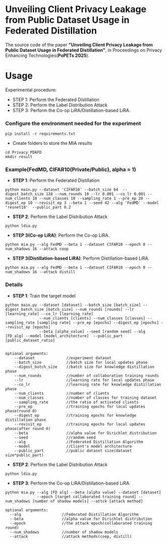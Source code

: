 # Unveiling Client Privacy Leakage from Public Dataset Usage in Federated Distillation
The source code of the paper **"Unveiling Client Privacy Leakage from Public Dataset Usage in Federated Distillation"**, in Proceedings on Privacy Enhancing Technologies(**PoPETs 2025**).

# Usage
Experimental procedure:
- STEP 1: Perform the Federated Distillation
- STEP 2: Perform the Label Distribution Attack
- STEP 3: Perform the Co-op LiRA/Distillation-based LiRA.
### Configure the environment needed for the experiment
```
pip install -r requirements.txt
```
- Create folders to store the MIA results
```
cd Privacy_PDAFD
mkdir result
```
### Example(FedMD, CIFAR10(Private/Public), alpha = 1)
- **STEP 1**: Perform the Federated Distillation
```
python main.py --dataset 'CIFAR10' --batch_size 64  --digest_batch_size 128 --num_rounds 10 --lr 0.001 --co_lr 0.001 --num_clients 10 --num_classes 10 --sampling_rate 1 --pre_ep 20 --digest_ep 10 --revisit_ep 3 --beta 1 --seed 42 --alg 'FedMD' --model 'resnet18'  --public_part 0.2
```
- **STEP 2**: Perform the Label Distribution Attack
```
python ldia.py
```
- **STEP 3(Co-op LiRA)**: Perform the Co-op LiRA.
```
python mia.py --alg FedMD --beta 1 --dataset CIFAR10 --epoch 0 --num_shadows 16 --attack coop
```
- **STEP 3(Distillation-based LiRA)**: Perform Distillation-based LiRA.
```
python mia.py --alg FedMD --beta 1 --dataset CIFAR10 --epoch 0 --num_shadows 16 --attack distill
```

### Details
- **STEP 1**: Train the target model
```
python main.py --dataset [dataset] --batch_size [batch_size] --digest_batch_size [batch_size] --num_rounds [rounds] --lr [learning_rate] --co_lr [learning_rate]
               --num_clients [clients] --num_classes [classes] --sampling_rate [sampling rate] --pre_ep [epochs] --digest_ep [epochs] --revisit_ep [epochs] 
               --beta [alpha_value] --seed [random seed] --alg [FD_alg] --model [model_architecture]  --public_part [public_dataset_ratio]


optional arguments:
    --dataset              //experiment dataset
    --batch_size           //batch size for local updates phase
    --digest_batch_size    //batch size for knowledge distillation phase
    --num_rounds           //number of collaboration training rounds
    --lr                   //learning rate for local updates phase
    --co_lr                //learning rate for knowledge distillation phase
    --num_clients          //number of clients
    --num_classes          //number of classes for training dataset
    --sampling_rate        //the ratio of activated clients
    --pre_ep               //training epochs for local updates phase(round 0)
    --digest_ep            //training epochs for knowledge distillation phase
    --revisit_ep           //training epochs for local updates phase(after round 0)
    --beta                 //alpha value for Dirichlet distribution
    --seed                 //random seed
    --alg                  //Federated Distillation Algorithm
    --model                //Client's model architecture
    --public_part          //public dataset size(dataset size*public_part)
```

- **STEP 2**: Perform the Label Distribution Attack
```
python ldia.py
```

- **STEP 3**: Perform the Co-op LiRA/Distillation-based LiRA.
```
python mia.py --alg [FD alg] --beta [alpha value] --dataset [dataset] 
              --epoch [target collaborated training round] --num_shadows [number of shadow models] --attck [attack method]

optional arguments:
  --alg                  //Federated Distillation Algorithm
  --beta                 //alpha value for Dirichlet distribution
  --epoch                //the attack epoch(collaborated training round)
  --num_shadows          //number of shadow models
  --attack               //attack methods(coop, distill)
```